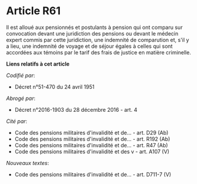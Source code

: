 # Article R61

Il est alloué aux pensionnés et postulants à pension qui ont comparu sur convocation devant une juridiction des pensions ou
devant le médecin expert commis par cette juridiction, une indemnité de comparution et, s'il y a lieu, une indemnité de
voyage et de séjour égales à celles qui sont accordées aux témoins par le tarif des frais de justice en matière criminelle.

**Liens relatifs à cet article**

_Codifié par_:

  - Décret n°51-470 du 24 avril 1951

_Abrogé par_:

  - Décret n°2016-1903 du 28 décembre 2016 - art. 4

_Cité par_:

  - Code des pensions militaires d'invalidité et de... - art. D29 (Ab)
  - Code des pensions militaires d'invalidité et de... - art. R192 (Ab)
  - Code des pensions militaires d'invalidité et de... - art. R47 (Ab)
  - Code des pensions militaires d'invalidité et des v - art. A107 (V)

_Nouveaux textes_:

  - Code des pensions militaires d'invalidité et de... - art. D711-7 (V)
